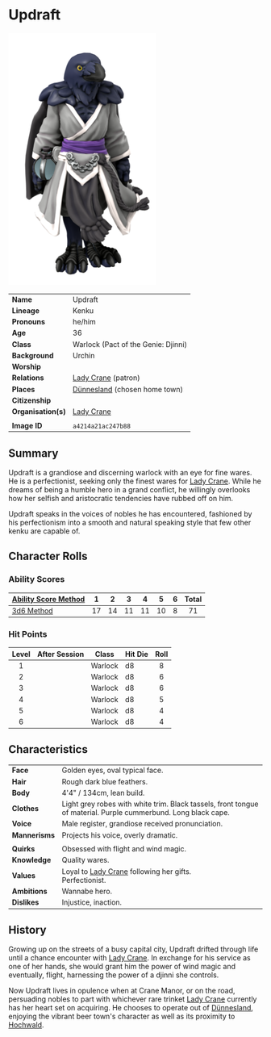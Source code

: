 # Updraft

<img src="https://raw.githubusercontent.com/jesskelsall/astarus-images/main/characters/portraits/a4214a21ac247b88.png" height="500" />

|||
| --- | --- |
| **Name** | Updraft | character.4
| **Lineage** | Kenku |
| **Pronouns** | he/him |
| **Age** | 36 |
| **Class** | Warlock (Pact of the Genie: Djinni) |
| **Background** | Urchin |
| **Worship** | |
| **Relations** | [Lady Crane](../organisations/lady-crane.md) (patron) |
| **Places** | [Dünnesland](../places/towns/dunnesland.md) (chosen home town) |
| **Citizenship** | |
| **Organisation(s)** | [Lady Crane](../organisations/lady-crane.md) |
|||
| **Image ID** | `a4214a21ac247b88` |

## Summary

Updraft is a grandiose and discerning warlock with an eye for fine wares. He is a perfectionist, seeking only the finest wares for [Lady Crane](../organisations/lady-crane.md). While he dreams of being a humble hero in a grand conflict, he willingly overlooks how her selfish and aristocratic tendencies have rubbed off on him.

Updraft speaks in the voices of nobles he has encountered, fashioned by his perfectionism into a smooth and natural speaking style that few other kenku are capable of.

## Character Rolls

### Ability Scores

| [Ability Score Method](../mechanics/ability-score-method/ability-score-method.md) | 1 | 2 | 3 | 4 | 5 | 6 | Total |
| --- |:---:|:---:|:---:|:---:|:---:|:---:|:---:|
| [3d6 Method](../mechanics/ability-score-method/3d6-method.md) | 17 | 14 | 11 | 11 | 10 | 8 | 71 |

### Hit Points

| Level | After Session | Class | Hit Die | Roll |
|:---:|:---:| --- | --- |:---:|
| 1 || Warlock | d8 | 8 |
| 2 || Warlock | d8 | 6 |
| 3 || Warlock | d8 | 6 |
| 4 || Warlock | d8 | 5 |
| 5 || Warlock | d8 | 4 |
| 6 || Warlock | d8 | 4 |

## Characteristics

| | |
| --- | --- |
| **Face** | Golden eyes, oval typical face. | characteristics.2
| **Hair** | Rough dark blue feathers. |
| **Body** | 4'4" / 134cm, lean build. |
| **Clothes** | Light grey robes with white trim. Black tassels, front tongue of material. Purple cummerbund. Long black cape. |
| **Voice** | Male register, grandiose received pronunciation. |
| **Mannerisms** | Projects his voice, overly dramatic. |
| | |
| **Quirks** | Obsessed with flight and wind magic. |
| **Knowledge** | Quality wares. |
| **Values** | Loyal to [Lady Crane](../organisations/lady-crane.md) following her gifts.<br>Perfectionist. |
| **Ambitions** | Wannabe hero. |
| **Dislikes** | Injustice, inaction. |

## History

Growing up on the streets of a busy capital city, Updraft drifted through life until a chance encounter with [Lady Crane](../organisations/lady-crane.md). In exchange for his service as one of her hands, she would grant him the power of wind magic and eventually, flight, harnessing the power of a djinni she controls.

Now Updraft lives in opulence when at Crane Manor, or on the road, persuading nobles to part with whichever rare trinket [Lady Crane](../organisations/lady-crane.md) currently has her heart set on acquiring. He chooses to operate out of [Dünnesland](../places/towns/dunnesland.md), enjoying the vibrant beer town's character as well as its proximity to [Hochwald](../places/cities/hochwald.md).
